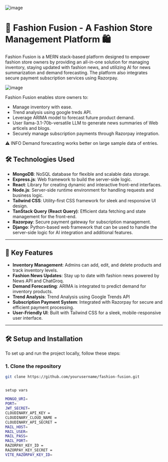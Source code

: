 ![image](https://github.com/user-attachments/assets/c9834afc-7a4a-4b15-bfea-b89870ca2d9d)


# 👗 Fashion Fusion - A Fashion Store Management Platform 🛍️

Fashion Fusion is a MERN stack-based platform designed to empower fashion store owners by providing an all-in-one solution for managing inventory, staying updated with fashion news, and utilizing AI for news summarization and demand forecasting. The platform also integrates secure payment subscription services using Razorpay.

![image](https://github.com/user-attachments/assets/70ed1197-c73d-4ee0-ada0-280c3cc3b463)



Fashion Fusion enables store owners to:
- Manage inventory with ease.
- Trend analysis using google treds API.
- Leverage ARIMA model to forecast future product demand.
- User llama-3.1-70b-versatile LLM to generate news summaries of Web articels and blogs.
- Securely manage subscription payments through Razorpay integration.

⚠️ INFO 
Demand forecasting works better on large sample data of entries.



## 🛠️ Technologies Used

- **MongoDB**: NoSQL database for flexible and scalable data storage.
- **Express.js**: Web framework to build the server-side logic.
- **React**: Library for creating dynamic and interactive front-end interfaces.
- **Node.js**: Server-side runtime environment for handling requests and business logic.
- **Tailwind CSS**: Utility-first CSS framework for sleek and responsive UI design.
- **TanStack Query (React Query)**: Efficient data fetching and state management for the front-end.
- **Razorpay**: Secure payment gateway for subscription management.
- **Django**: Python-based web framework that can be used to handle the server-side logic for AI integration and additional features.
---

## 🔑 Key Features

- **Inventory Management**: Admins can add, edit, and delete products and track inventory levels.
- **Fashion News Updates**: Stay up to date with fashion news powered by News API and ChatGroq.
- **Demand Forecasting**: ARIMA is integrated to predict demand for inventory products.
- **Trend Analysis**: Trend Analysis using Google Trends API
- **Subscription Payment System**: Integrated with Razorpay for secure and efficient payment processing.
- **User-Friendly UI**: Built with Tailwind CSS for a sleek, mobile-responsive user interface.

---

## 🛠️ Setup and Installation

To set up and run the project locally, follow these steps:

### 1. Clone the repository
```bash
git clone https://github.com/yourusername/fashion-fusion.git


setup vars 

MONGO_URI=
PORT=
JWT_SECRET=
CLOUDINARY_API_KEY =
CLOUDINARY_CLOUD_NAME =
CLOUDINARY_API_SECRET =
MAIL_HOST=
MAIL_USER=
MAIL_PASS=
MAIL_PORT=
RAZORPAY_KEY_ID =
RAZORPAY_KEY_SECRET =
VITE_RAZORPAY_KEY_ID=
